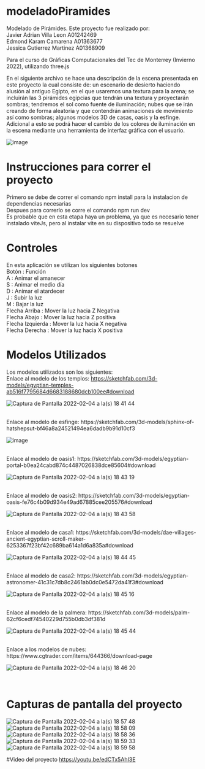 # modeladoPiramides
Modelado de Pirámides.
Este proyecto fue realizado por: <br> Javier Adrian Villa Leon A01242469 <br> Edmond Karam Camarena A01363677 <br> Jessica Gutierrez Martinez A01368909

Para el curso de Gráficas Computacionales del Tec de Monterrey (Invierno 2022), utilizando three.js

En el siguiente archivo se hace una descripción de la escena presentada en este proyecto la cual consiste de: un escenario de desierto haciendo alusión al antiguo Egipto, en el que usaremos una textura para la arena; se incluirán las 3 pirámides egipcias que tendrán una textura y proyectarán sombras; tendremos el sol como fuente de iluminación; nubes que se irán creando de forma aleatoria y que contendrán animaciones de movimiento así como sombras; algunos modelos 3D de casas, oasis y la esfinge. Adicional a esto se podrá hacer el cambio de los colores de iluminación en la escena mediante una herramienta de interfaz gráfica con el usuario.

![image](https://user-images.githubusercontent.com/71946314/152613087-3f3142d8-0721-46a5-a86b-175cdde3028e.png)

# Instrucciones para correr el proyecto
Primero se debe de correr el comando npm install para la instalacion de dependencias necesarias <br>
Despues para correrlo se corre el comando npm run dev <br>
Es probable que en esta etapa haya un problema, ya que es necesario tener instalado viteJs, pero al instalar vite en su dispositivo todo se resuelve <br>

# Controles
En esta aplicación se utilizan los siguientes botones <br>
Botón : Función <br>
A : Animar el amanecer <br>
S : Animar el medio día <br>
D : Animar el atardecer <br>
J : Subir la luz <br>
M : Bajar la luz <br>
Flecha Arriba : Mover la luz hacia Z Negativa <br>
Flecha Abajo : Mover la luz hacia Z positiva <br>
Flecha Izquierda : Mover la luz hacia X negativa <br>
Flecha Derecha : Mover la luz hacia X positiva <br>

# Modelos Utilizados
Los modelos utilizados son los siguientes:
<br>
Enlace al modelo de los templos: https://sketchfab.com/3d-models/egyptian-temples-ab516f7795684d6683188680dcb100ee#download

![Captura de Pantalla 2022-02-04 a la(s) 18 41 44](https://user-images.githubusercontent.com/43384976/152621201-3d2601cb-03c4-4cfb-b102-a6f978340f0e.png)

<br>
Enlace al modelo de esfinge: https://sketchfab.com/3d-models/sphinx-of-hatshepsut-bf46a8a24521494ea6dadb9b91d10cf3

![image](https://user-images.githubusercontent.com/43384976/152621246-7368d1d5-0fee-45c1-a9ce-ab65ff9415ac.png)

<br>
Enlace al modelo de oasis1: https://sketchfab.com/3d-models/egyptian-portal-b0ea24cabd874c4487026838dce85604#download

![Captura de Pantalla 2022-02-04 a la(s) 18 43 19](https://user-images.githubusercontent.com/43384976/152621285-f0a4681e-0338-4631-b6c4-bca4fbc1e64f.png)

<br>
Enlace al modelo de oasis2: https://sketchfab.com/3d-models/egyptian-oasis-fe76c4b09d934e49ad67885cee205576#download

![Captura de Pantalla 2022-02-04 a la(s) 18 43 58](https://user-images.githubusercontent.com/43384976/152621327-dc3018d1-d78a-45fa-8ad9-c51269dd9bcd.png)

<br>
Enlace al modelo de casa1: https://sketchfab.com/3d-models/dae-villages-ancient-egyptian-scroll-maker-6253367f23bf42c689ba614a1d6a835a#download

![Captura de Pantalla 2022-02-04 a la(s) 18 44 45](https://user-images.githubusercontent.com/43384976/152621356-97d5e439-eb15-4b15-8f45-3eb8ff43908f.png)

<br>
Enlace al modelo de casa2: https://sketchfab.com/3d-models/egyptian-astronomer-41c31c7db8c2461ab0dc0e5472da41f3#download

![Captura de Pantalla 2022-02-04 a la(s) 18 45 16](https://user-images.githubusercontent.com/43384976/152621382-f2b27c87-294d-4ac1-8f55-12daa25e5acf.png)

<br>
Enlace al modelo de la palmera: https://sketchfab.com/3d-models/palm-62cf6cedf74540229d755b0db3df381d

![Captura de Pantalla 2022-02-04 a la(s) 18 45 44](https://user-images.githubusercontent.com/43384976/152621403-c05d04b2-8057-469d-bab1-cbd4bda5a1b7.png)

<br>
Enlace a los modelos de nubes: https://www.cgtrader.com/items/644366/download-page

![Captura de Pantalla 2022-02-04 a la(s) 18 46 20](https://user-images.githubusercontent.com/43384976/152621435-6e2bd824-5548-41e1-becc-16fb8f7e2113.png)

<br>

# Capturas de pantalla del proyecto
![Captura de Pantalla 2022-02-04 a la(s) 18 57 48](https://user-images.githubusercontent.com/43384976/152621970-1bf30b97-21e7-4927-a00b-3400a9444f0a.png)
<br>
![Captura de Pantalla 2022-02-04 a la(s) 18 58 09](https://user-images.githubusercontent.com/43384976/152621988-0f000875-e237-4a27-a12e-237f06fa06a6.png)
<br>
![Captura de Pantalla 2022-02-04 a la(s) 18 58 36](https://user-images.githubusercontent.com/43384976/152622005-11e2b2b9-e2b2-4b42-8087-df58ae40cf67.png)
<br>
![Captura de Pantalla 2022-02-04 a la(s) 18 59 33](https://user-images.githubusercontent.com/43384976/152622052-d6690c00-c986-48c1-9b3b-a08a85307599.png)
<br>
![Captura de Pantalla 2022-02-04 a la(s) 18 59 58](https://user-images.githubusercontent.com/43384976/152622076-2be4dfdb-cc66-4ca2-a8ab-e58c17c0c3dc.png)

#Video del proyecto
https://youtu.be/edCTx5AhI3E

